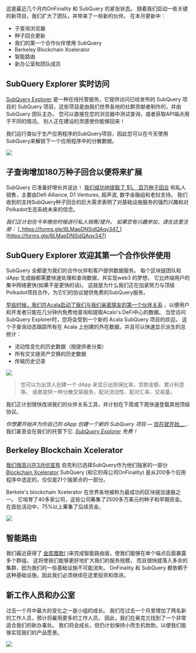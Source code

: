 
这是最近几个月内OnFinality 和 SubQuery 的紧张状态。 随着我们启动一些关键的新项目，我们扩大了团队，并带来了一些新的伙伴。 在本月更新中：

-   子查询浏览器
-   种子回合更新
-   我们的第一个合作伙伴使用 SubQuery
-   Berkeley Blockchain Xcelerator
-   智能路由
-   新办公室和团队成员

## SubQuery Explorer 实时访问

[SubQuery Explorer](https://explorer.subquery.network/) 是一种在线托管服务，它提供访问已经发布的 SubQuery 项目的 SubQuery 项目，这些项目是由我们世界各地的社群贡献者制作的，并由SubQuery 团队主办。 您可以直接在您的浏览器中测试查询，或者获取API端点用于不同的情况。 别人正在建设的灵感使你能够回来！

我们运行类似于生产应用程序的SubQuery项目，因此您可以在今天使用SubQuery来解锁下一个应用程序中的分散数据。


![](https://miro.medium.com/max/1400/1*GE-Y6XKNOkj_MKY4ZuM5oQ.png)

## **子查询增加180万种子回合以便将来扩展**

SubQuery 已准备好增长并送达！ [我们成功地提取了 $1。 百万种子回合](https://subquery.medium.com/subquery-raises-1-8m-seed-round-for-future-expansion-3348c1f2a931) 和私人销售，主要由Defi Alliance, D1 Ventures, 超声波, 数字金融组和老挝支持。 我们收到的支持SubQuery种子回合的巨大需求表明了对基础设施服务的强烈兴趣和对Polkadot生态系统未来的信念。

_我们正计划在今年晚些时候进行私人销售/提升。 如果您有兴趣参加，请在这里注册：_ [_https://forms.gle/6LMapDNSidQAqy347_](https://forms.gle/6LMapDNSidQAqy347)

## **SubQuery Explorer 欢迎其第一个合作伙伴使用**

SubQuery 全都是为我们的合作伙伴和客户提供数据服务。 每个区块链团队和 dApp 生成器都需要快速处理和查询数据，并实现web3 的梦想， 它比终端用户的集中网络更快(如果不是更快的话)。 这就是为什么我们正在加紧努力与顶级Polkadot项目合作，为它们的协议提供免费的SubQuery服务。

[早些时候，我们在Acala启动了我们与我们亲密朋友的第一个伙伴关系](https://subquery.medium.com/subquery-integrates-acala-to-aggregate-and-serve-defi-data-to-polkadot-and-kusama-builders-fc9af6a7aae1) ，以便用户和开发者只能在几分钟内免费地查询和提取Acalo's DeFi中心的数据。 当您访问SubQuery Explorer时，您将会受到一个新的 Acala SubQuery 项目的欢迎。 这个子查询动态跟踪所有在 Acala 上创建的外在数据，并且可以快速显示派生的总统计：

-   流动性变化的历史数据（按提供者分类）
-   所有交叉链资产交换的历史数据
-   传输历史记录

![](https://miro.medium.com/max/1400/0*LOig1jNfPTuVk73D)

> 您可以为出贷人创建一个 dApp 来显示出担保比率、贷款金额、累计利息等。 或者提供一种分散交易服务，配对流动性、配对汇率、交易量。

我们正计划很快改进我们的伙伴关系工具，并计划在下周或下周快速登载其他顶级协议。

_你想要开始并为你自己的 dApp 创建一个新的 SubQuery 项目 —_ [现在就开始__](https://doc.subquery.network/quickstart.html)_. 我们甚至会在我们的托管下它. [_SubQuery Explorer_](https://subquery.medium.com/announcing-the-subquery-explorer-48c051483730) _免费！_

## **Berkeley Blockchain Xcelerator**

[我们很高兴在3月份宣布](https://subquery.medium.com/subquery-joins-berkeleys-blockchain-xcelerator-7ea81f96af73) 伯克利已选择SubQuery作为他们独家的一部分 [Blockchain Xcelerator](https://www.xcelerator.berkeley.edu/) SubQuery (和它的母公司OnFinality) 是从200多个应用程序中选定的，仅仅是21个独家点的一部分。

Berkele's blockchain Xcelerator 在世界各地被称为最成功的区块链加速器之一。 它培育了40多家公司，这些公司筹集了2500多万美元的种子和早期资金。 在首批活动中，75%以上筹集了后续资金。

![](https://miro.medium.com/max/1400/0*t-_mRJaTnGDQO-VI)

## **智能路由**

我们最近获得了 [金库赠款(](https://kusama.polkassembly.io/treasury/72) )来完成智能路由层，使我们能够在单个端点后面暴露多个群组。 这将使我们能够更好地扩大我们的服务规模， 而且很快就落入多余的集群，因为我们的一些基础设施不可能消失。 OnFinality 和 SubQuery 都依赖于这种基础设施，因此我们必须继续在这里投资和改进。

## **新工作人员和办公室**

过去一个月中最大的变化之一是小组的成长。 我们在过去一个月里增加了两名新的工作人员，预计将雇用更多的工作人员。 因此，我们在奥克兰找到了一个非常适合我们的新办事处。 我们将会成长，但仍计划保持小而生机勃勃，以便我们能够实现我们的产品愿景。

![](https://miro.medium.com/max/1400/1*cJZxerXHfgVGu4-7h2xw4Q.jpeg)